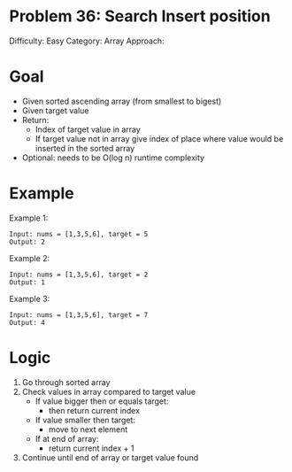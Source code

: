 # Problem 36: Search Insert position
Difficulty: Easy
Category: Array
Approach: 

# Goal 
- Given sorted ascending array (from smallest to bigest)
- Given target value
- Return:
    - Index of target value in array
    - If target value not in array give index of place where value would be inserted in the sorted array
- Optional: needs to be O(log n) runtime complexity

# Example
Example 1:

    Input: nums = [1,3,5,6], target = 5
    Output: 2

Example 2:

    Input: nums = [1,3,5,6], target = 2
    Output: 1

Example 3:

    Input: nums = [1,3,5,6], target = 7
    Output: 4

# Logic
1. Go through sorted array
2. Check values in array compared to target value
    - If value bigger then or equals target:
        - then return current index
    - If value smaller then target:
        - move to next element
    - If at end of array:
        - return current index + 1
3. Continue until end of array or target value found